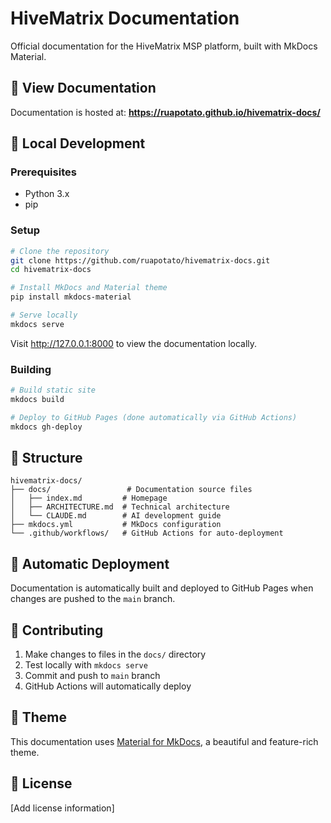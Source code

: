 # HiveMatrix Documentation

Official documentation for the HiveMatrix MSP platform, built with MkDocs Material.

## 📖 View Documentation

Documentation is hosted at: **https://ruapotato.github.io/hivematrix-docs/**

## 🚀 Local Development

### Prerequisites

- Python 3.x
- pip

### Setup

```bash
# Clone the repository
git clone https://github.com/ruapotato/hivematrix-docs.git
cd hivematrix-docs

# Install MkDocs and Material theme
pip install mkdocs-material

# Serve locally
mkdocs serve
```

Visit http://127.0.0.1:8000 to view the documentation locally.

### Building

```bash
# Build static site
mkdocs build

# Deploy to GitHub Pages (done automatically via GitHub Actions)
mkdocs gh-deploy
```

## 📁 Structure

```
hivematrix-docs/
├── docs/                 # Documentation source files
│   ├── index.md         # Homepage
│   ├── ARCHITECTURE.md  # Technical architecture
│   └── CLAUDE.md        # AI development guide
├── mkdocs.yml           # MkDocs configuration
└── .github/workflows/   # GitHub Actions for auto-deployment
```

## 🔄 Automatic Deployment

Documentation is automatically built and deployed to GitHub Pages when changes are pushed to the `main` branch.

## 📝 Contributing

1. Make changes to files in the `docs/` directory
2. Test locally with `mkdocs serve`
3. Commit and push to `main` branch
4. GitHub Actions will automatically deploy

## 🎨 Theme

This documentation uses [Material for MkDocs](https://squidfunk.github.io/mkdocs-material/), a beautiful and feature-rich theme.

## 📄 License

[Add license information]
